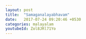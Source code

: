 ```yaml
---
layout: post
title:  "Samaganalayabhavam"
date:   2017-07-24 09:20:46 +0530
categories: malayalam
youtubeId: Zol8JRl71Yo
---
```

